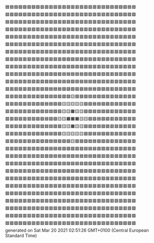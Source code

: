 🟦🟦🟦🟪🟪🟪🟪🟪🟥🟥🟥🟥🟥🟥🟥🟥🟥🟥🟥🟥🟥🟥🟥🟪🟪🟪🟪🟪🟦🟦  
🟦🟪🟪🟪🟪🟪🟥🟥🟥🟥🟥🟥🟥🟥🟥🟥🟥🟥🟥🟥🟥🟥🟥🟥🟥🟪🟪🟪🟪🟪  
🟦🟪🟪🟥🟥🟥🟥🟥🟥🟥🟥🟥🟥🟥🟥🟥🟥🟥🟥🟥🟥🟥🟥🟥🟥🟥🟥🟥🟪🟪  
🟪🟪🟥🟥🟥🟥🟥🟥🟥🟥🟥🟥🟥🟥🟥🟥🟥🟥🟥🟥🟥🟥🟥🟥🟥🟥🟥🟥🟥🟪  
🟪🟪🟥🟥🟥🟥🟥🟥🟥🟥🟥🟥🟥🟥🟥🟥🟥🟥🟥🟥🟥🟥🟥🟥🟥🟥🟥🟥🟥🟪  
🟪🟪🟥🟥🟥🟥🟥🟥🟥🟥🟥🟥🟥🟥🟥🟥🟥🟥🟥🟥🟥🟥🟥🟥🟥🟥🟥🟥🟥🟪  
🟪🟥🟥🟥🟥🟥🟥🟥🟥🟥🟥🟥🟥🟥🟥🟥🟥🟥🟥🟥🟥🟥🟥🟥🟥🟥🟥🟥🟥🟥  
🟪🟥🟥🟥🟥🟥🟥🟥🟥🟥🟥🟥🟥🟪🟪🟪🟪🟪🟥🟥🟥🟥🟥🟥🟥🟥🟥🟥🟥🟥  
🟥🟥🟥🟥🟥🟥🟥🟥🟥🟥🟥🟪🟪🟪🟪🟪🟪🟪🟪🟪🟥🟥🟥🟥🟥🟥🟥🟥🟥🟥  
🟥🟥🟥🟥🟥🟥🟥🟥🟥🟪🟪🟪🟪🟦🟦🟦🟦🟦🟪🟪🟪🟪🟥🟥🟥🟥🟥🟥🟥🟥  
🟥🟥🟥🟥🟥🟥🟥🟥🟥🟪🟪🟦🟦🟦🟦🟩🟦🟦🟦🟦🟪🟪🟥🟥🟥🟥🟥🟥🟥🟥  
🟥🟥🟥🟥🟥🟥🟥🟥🟪🟪🟦🟦🟦🟩🟩🟩🟩🟩🟦🟦🟦🟪🟪🟥🟥🟥🟥🟥🟥🟥  
🟥🟥🟥🟥🟥🟥🟥🟥🟪🟪🟦🟦🟩🟩🟩🟨🟩🟩🟩🟦🟦🟪🟪🟥🟥🟥🟥🟥🟥🟥  
🟥🟥🟥🟥🟥🟥🟥🟪🟪🟦🟦🟩🟩🟨🟨🟨🟨🟨🟩🟩🟦🟦🟪🟪🟥🟥🟥🟥🟥🟥  
🟥🟥🟥🟥🟥🟥🟥🟪🟪🟦🟦🟩🟩🟨🟨🟧🟨🟨🟩🟩🟦🟦🟪🟪🟥🟥🟥🟥🟥🟥  
🟥🟥🟥🟥🟥🟥🟥🟪🟪🟦🟩🟩🟨🟨🟧🟧🟧🟨🟨🟩🟩🟦🟪🟪🟥🟥🟥🟥🟥🟥  
🟥🟥🟥🟥🟥🟥🟥🟪🟪🟦🟦🟩🟩🟨🟨🟧🟨🟨🟩🟩🟦🟦🟪🟪🟥🟥🟥🟥🟥🟥  
🟥🟥🟥🟥🟥🟥🟥🟪🟪🟦🟦🟩🟩🟨🟨🟨🟨🟨🟩🟩🟦🟦🟪🟪🟥🟥🟥🟥🟥🟥  
🟥🟥🟥🟥🟥🟥🟥🟥🟪🟪🟦🟦🟩🟩🟩🟨🟩🟩🟩🟦🟦🟪🟪🟥🟥🟥🟥🟥🟥🟥  
🟥🟥🟥🟥🟥🟥🟥🟥🟪🟪🟦🟦🟦🟩🟩🟩🟩🟩🟦🟦🟦🟪🟪🟥🟥🟥🟥🟥🟥🟥  
🟥🟥🟥🟥🟥🟥🟥🟥🟥🟪🟪🟦🟦🟦🟦🟩🟦🟦🟦🟦🟪🟪🟥🟥🟥🟥🟥🟥🟥🟥  
🟥🟥🟥🟥🟥🟥🟥🟥🟥🟪🟪🟪🟪🟦🟦🟦🟦🟦🟪🟪🟪🟪🟥🟥🟥🟥🟥🟥🟥🟥  
🟥🟥🟥🟥🟥🟥🟥🟥🟥🟥🟥🟪🟪🟪🟪🟪🟪🟪🟪🟪🟥🟥🟥🟥🟥🟥🟥🟥🟥🟥  
🟪🟥🟥🟥🟥🟥🟥🟥🟥🟥🟥🟥🟥🟪🟪🟪🟪🟪🟥🟥🟥🟥🟥🟥🟥🟥🟥🟥🟥🟥  
🟪🟥🟥🟥🟥🟥🟥🟥🟥🟥🟥🟥🟥🟥🟥🟥🟥🟥🟥🟥🟥🟥🟥🟥🟥🟥🟥🟥🟥🟥  
🟪🟪🟥🟥🟥🟥🟥🟥🟥🟥🟥🟥🟥🟥🟥🟥🟥🟥🟥🟥🟥🟥🟥🟥🟥🟥🟥🟥🟥🟪  
🟪🟪🟥🟥🟥🟥🟥🟥🟥🟥🟥🟥🟥🟥🟥🟥🟥🟥🟥🟥🟥🟥🟥🟥🟥🟥🟥🟥🟥🟪  
🟪🟪🟥🟥🟥🟥🟥🟥🟥🟥🟥🟥🟥🟥🟥🟥🟥🟥🟥🟥🟥🟥🟥🟥🟥🟥🟥🟥🟥🟪  
🟦🟪🟪🟥🟥🟥🟥🟥🟥🟥🟥🟥🟥🟥🟥🟥🟥🟥🟥🟥🟥🟥🟥🟥🟥🟥🟥🟥🟪🟪  
🟦🟪🟪🟪🟪🟪🟥🟥🟥🟥🟥🟥🟥🟥🟥🟥🟥🟥🟥🟥🟥🟥🟥🟥🟥🟪🟪🟪🟪🟪  
generated on Sat Mar 20 2021 02:51:26 GMT+0100 (Central European Standard Time)  
